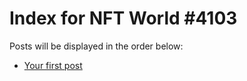 # Index for NFT World #4103
Posts will be displayed in the order below:

- [Your first post](./001-first.md)


